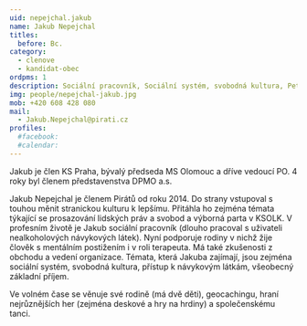 ```yaml
---
uid: nepejchal.jakub
name: Jakub Nepejchal
titles:
  before: Bc.
category:
  - clenove
  - kandidat-obec
ordpms: 1
description: Sociální pracovník, Sociální systém, svobodná kultura, Petrovice
img: people/nepejchal-jakub.jpg
mob: +420 608 428 080
mail:
  - Jakub.Nepejchal@pirati.cz
profiles:
  #facebook:
  #calendar: 
---
```


Jakub je člen KS Praha, bývalý předseda MS Olomouc a dříve vedoucí PO. 4 roky byl členem představenstva DPMO a.s.

Jakub Nepejchal je členem Pirátů od roku 2014. Do strany vstupoval s touhou měnit stranickou kulturu k lepšímu. Přitáhla ho zejména témata týkající se prosazování lidských práv a svobod a výborná parta v KSOLK. V profesním životě je Jakub sociální pracovník (dlouho pracoval s uživateli nealkoholových návykových látek). Nyní podporuje rodiny v nichž žije člověk s mentálním postižením i v roli terapeuta. Má také zkušenosti z obchodu a vedení organizace.
Témata, která Jakuba zajímají, jsou zejména sociální systém, svobodná kultura, přístup k návykovým látkám, všeobecný základní příjem.

Ve volném čase se věnuje své rodině (má dvě děti), geocachingu, hraní nejrůznějších her (zejména deskové a hry na hrdiny) a společenskému tanci.
